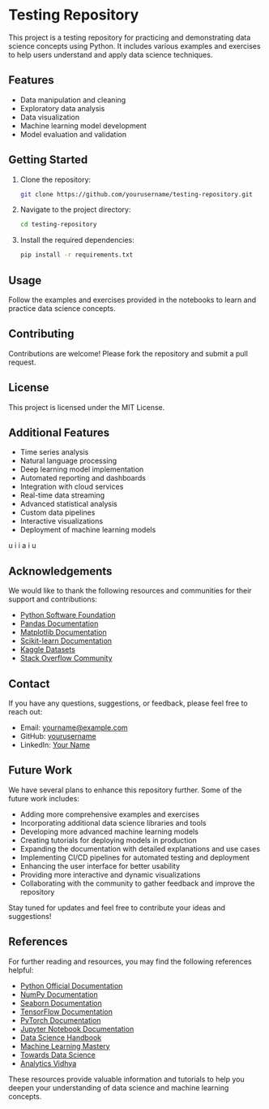 # Testing Repository

This project is a testing repository for practicing and demonstrating data science concepts using Python. It includes various examples and exercises to help users understand and apply data science techniques.

## Features

- Data manipulation and cleaning
- Exploratory data analysis
- Data visualization
- Machine learning model development
- Model evaluation and validation

## Getting Started

1. Clone the repository:
    ```bash
    git clone https://github.com/yourusername/testing-repository.git
    ```
2. Navigate to the project directory:
    ```bash
    cd testing-repository
    ```
3. Install the required dependencies:
    ```bash
    pip install -r requirements.txt
    ```

## Usage

Follow the examples and exercises provided in the notebooks to learn and practice data science concepts.

## Contributing

Contributions are welcome! Please fork the repository and submit a pull request.

## License

This project is licensed under the MIT License.
## Additional Features

- Time series analysis
- Natural language processing
- Deep learning model implementation
- Automated reporting and dashboards
- Integration with cloud services
- Real-time data streaming
- Advanced statistical analysis
- Custom data pipelines
- Interactive visualizations
- Deployment of machine learning models

u i i a i u
## Acknowledgements

We would like to thank the following resources and communities for their support and contributions:

- [Python Software Foundation](https://www.python.org/psf/)
- [Pandas Documentation](https://pandas.pydata.org/pandas-docs/stable/)
- [Matplotlib Documentation](https://matplotlib.org/stable/contents.html)
- [Scikit-learn Documentation](https://scikit-learn.org/stable/documentation.html)
- [Kaggle Datasets](https://www.kaggle.com/datasets)
- [Stack Overflow Community](https://stackoverflow.com/)

## Contact

If you have any questions, suggestions, or feedback, please feel free to reach out:

- Email: yourname@example.com
- GitHub: [yourusername](https://github.com/yourusername)
- LinkedIn: [Your Name](https://www.linkedin.com/in/yourname/)


## Future Work

We have several plans to enhance this repository further. Some of the future work includes:

- Adding more comprehensive examples and exercises
- Incorporating additional data science libraries and tools
- Developing more advanced machine learning models
- Creating tutorials for deploying models in production
- Expanding the documentation with detailed explanations and use cases
- Implementing CI/CD pipelines for automated testing and deployment
- Enhancing the user interface for better usability
- Providing more interactive and dynamic visualizations
- Collaborating with the community to gather feedback and improve the repository

Stay tuned for updates and feel free to contribute your ideas and suggestions!

## References

For further reading and resources, you may find the following references helpful:

- [Python Official Documentation](https://docs.python.org/3/)
- [NumPy Documentation](https://numpy.org/doc/)
- [Seaborn Documentation](https://seaborn.pydata.org/)
- [TensorFlow Documentation](https://www.tensorflow.org/guide)
- [PyTorch Documentation](https://pytorch.org/docs/stable/index.html)
- [Jupyter Notebook Documentation](https://jupyter-notebook.readthedocs.io/en/stable/)
- [Data Science Handbook](https://jakevdp.github.io/PythonDataScienceHandbook/)
- [Machine Learning Mastery](https://machinelearningmastery.com/)
- [Towards Data Science](https://towardsdatascience.com/)
- [Analytics Vidhya](https://www.analyticsvidhya.com/)

These resources provide valuable information and tutorials to help you deepen your understanding of data science and machine learning concepts.
